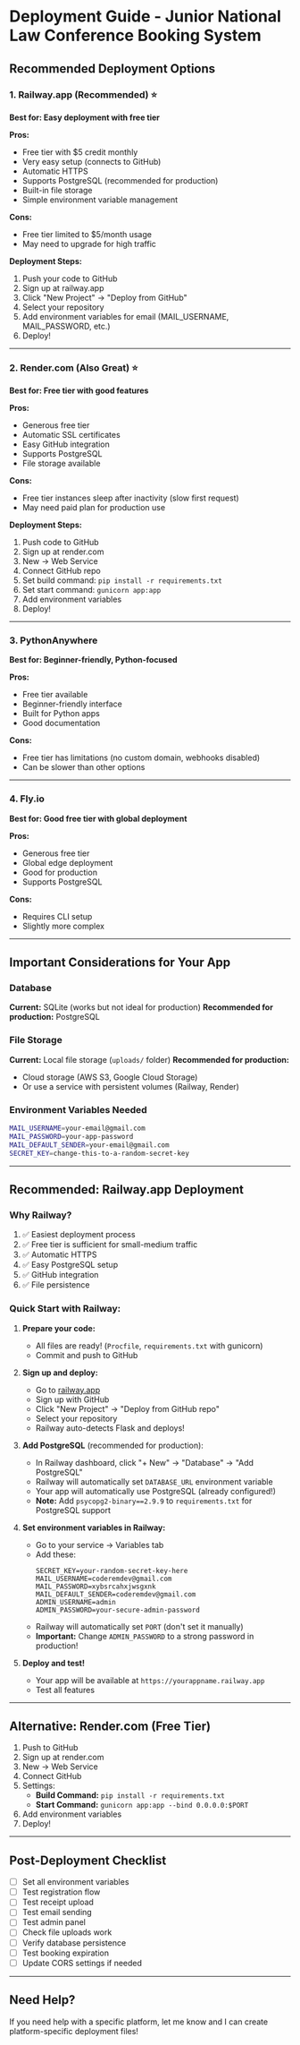 # Deployment Guide - Junior National Law Conference Booking System

## Recommended Deployment Options

### 1. **Railway.app** (Recommended) ⭐
**Best for: Easy deployment with free tier**

**Pros:**
- Free tier with $5 credit monthly
- Very easy setup (connects to GitHub)
- Automatic HTTPS
- Supports PostgreSQL (recommended for production)
- Built-in file storage
- Simple environment variable management

**Cons:**
- Free tier limited to $5/month usage
- May need to upgrade for high traffic

**Deployment Steps:**
1. Push your code to GitHub
2. Sign up at railway.app
3. Click "New Project" → "Deploy from GitHub"
4. Select your repository
5. Add environment variables for email (MAIL_USERNAME, MAIL_PASSWORD, etc.)
6. Deploy!

---

### 2. **Render.com** (Also Great) ⭐
**Best for: Free tier with good features**

**Pros:**
- Generous free tier
- Automatic SSL certificates
- Easy GitHub integration
- Supports PostgreSQL
- File storage available

**Cons:**
- Free tier instances sleep after inactivity (slow first request)
- May need paid plan for production use

**Deployment Steps:**
1. Push code to GitHub
2. Sign up at render.com
3. New → Web Service
4. Connect GitHub repo
5. Set build command: `pip install -r requirements.txt`
6. Set start command: `gunicorn app:app`
7. Add environment variables
8. Deploy!

---

### 3. **PythonAnywhere**
**Best for: Beginner-friendly, Python-focused**

**Pros:**
- Free tier available
- Beginner-friendly interface
- Built for Python apps
- Good documentation

**Cons:**
- Free tier has limitations (no custom domain, webhooks disabled)
- Can be slower than other options

---

### 4. **Fly.io**
**Best for: Good free tier with global deployment**

**Pros:**
- Generous free tier
- Global edge deployment
- Good for production
- Supports PostgreSQL

**Cons:**
- Requires CLI setup
- Slightly more complex

---

## Important Considerations for Your App

### Database
**Current:** SQLite (works but not ideal for production)
**Recommended for production:** PostgreSQL

### File Storage
**Current:** Local file storage (`uploads/` folder)
**Recommended for production:** 
- Cloud storage (AWS S3, Google Cloud Storage)
- Or use a service with persistent volumes (Railway, Render)

### Environment Variables Needed
```bash
MAIL_USERNAME=your-email@gmail.com
MAIL_PASSWORD=your-app-password
MAIL_DEFAULT_SENDER=your-email@gmail.com
SECRET_KEY=change-this-to-a-random-secret-key
```

---

## Recommended: Railway.app Deployment

### Why Railway?
1. ✅ Easiest deployment process
2. ✅ Free tier is sufficient for small-medium traffic
3. ✅ Automatic HTTPS
4. ✅ Easy PostgreSQL setup
5. ✅ GitHub integration
6. ✅ File persistence

### Quick Start with Railway:

1. **Prepare your code:**
   - All files are ready! (`Procfile`, `requirements.txt` with gunicorn)
   - Commit and push to GitHub

2. **Sign up and deploy:**
   - Go to [railway.app](https://railway.app)
   - Sign up with GitHub
   - Click "New Project" → "Deploy from GitHub repo"
   - Select your repository
   - Railway auto-detects Flask and deploys!

3. **Add PostgreSQL** (recommended for production):
   - In Railway dashboard, click "+ New" → "Database" → "Add PostgreSQL"
   - Railway will automatically set `DATABASE_URL` environment variable
   - Your app will automatically use PostgreSQL (already configured!)
   - **Note:** Add `psycopg2-binary==2.9.9` to `requirements.txt` for PostgreSQL support

4. **Set environment variables in Railway:**
   - Go to your service → Variables tab
   - Add these:
     ```
     SECRET_KEY=your-random-secret-key-here
     MAIL_USERNAME=coderemdev@gmail.com
     MAIL_PASSWORD=xybsrcahxjwsgxnk
     MAIL_DEFAULT_SENDER=coderemdev@gmail.com
     ADMIN_USERNAME=admin
     ADMIN_PASSWORD=your-secure-admin-password
     ```
   - Railway will automatically set `PORT` (don't set it manually)
   - **Important:** Change `ADMIN_PASSWORD` to a strong password in production!

5. **Deploy and test!**
   - Your app will be available at `https://yourappname.railway.app`
   - Test all features

---

## Alternative: Render.com (Free Tier)

1. Push to GitHub
2. Sign up at render.com
3. New → Web Service
4. Connect GitHub
5. Settings:
   - **Build Command:** `pip install -r requirements.txt`
   - **Start Command:** `gunicorn app:app --bind 0.0.0.0:$PORT`
6. Add environment variables
7. Deploy!

---

## Post-Deployment Checklist

- [ ] Set all environment variables
- [ ] Test registration flow
- [ ] Test receipt upload
- [ ] Test email sending
- [ ] Test admin panel
- [ ] Check file uploads work
- [ ] Verify database persistence
- [ ] Test booking expiration
- [ ] Update CORS settings if needed

---

## Need Help?
If you need help with a specific platform, let me know and I can create platform-specific deployment files!

